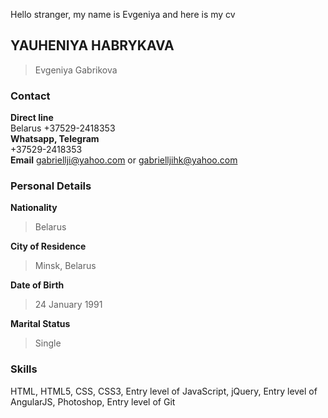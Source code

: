 Hello stranger, my name is Evgeniya and here is my cv

## YAUHENIYA HABRYKAVA                                 
> Evgeniya Gabrikova

### Contact                                                 
**Direct line**                                                 
Belarus +37529-2418353                                          
**Whatsapp, Telegram**                                          
+37529-2418353                                                  
**Email**
gabriellji@yahoo.com or gabrielljihk@yahoo.com

### Personal Details

**Nationality**
> Belarus

**City of Residence**
> Minsk, Belarus

**Date of Birth**
> 24 January 1991

**Marital Status**
> Single

### Skills
HTML, HTML5, CSS, CSS3, Entry level of JavaScript, jQuery, 
Entry level of AngularJS, Photoshop, Entry level of Git
